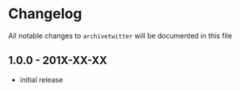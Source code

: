 # Changelog

All notable changes to `archivetwitter` will be documented in this file

## 1.0.0 - 201X-XX-XX

- initial release
